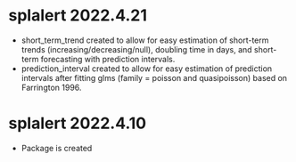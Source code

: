 # splalert 2022.4.21

- short_term_trend created to allow for easy estimation of short-term trends (increasing/decreasing/null), doubling time in days, and short-term forecasting with prediction intervals.
- prediction_interval created to allow for easy estimation of prediction intervals after fitting glms (family = poisson and quasipoisson) based on Farrington 1996.

# splalert 2022.4.10

- Package is created
